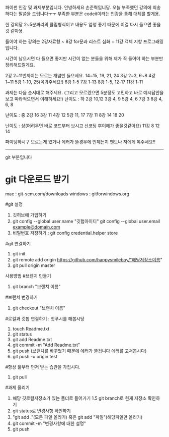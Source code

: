 파이썬 인강 및 과제부분입니다.
안녕하세요 손준혁입니당. 오늘 부족했던 강의에 죄송하다는 말씀을 드립니다ㅜㅜ
부족한 부분은 codeit이라는 인강을 통해 대체를 할게용.

한 강의당 2~5분짜리의 클립형식이고 내용도 엄청 좋기 때문에 이걸 다시 들으면 좋을것 같아용

들어야 하는 강의는 2강자료형 ~ 8강 for문과 리스트 심화 + 11강 객체 지향 프로그래밍입니다.

시간이 남으시면 다 들으면 좋지만 시간이 없는 분들을 위해 제가 꼭 들어야 하는 부분만 정리해드릴게요.

2강 2~11번까지는 모르는 개념만 들으세요. 14~15, 19, 21, 24
3강 2~3, 6~8
4강 1~11
5강 1-10, 25(꼭봐주세요!)
6강 1-5
7강 1-13
8강 1-5, 12-17
11강 1-11

과제는 다음 순서대로 해주세요.
(그리고 모르겠으면 5분정도 고민하고 바로 예시답안을 보고 따라적으면서 이해하세요!)
난이도 : 하
2강 10,12
3강 4, 9
5강 4, 6
7강 3
8강 4, 6, 8


난이도 : 중
2강 16
3강 11
4강 12
5강 11, 17
7강 11
8강 14 18 20

난이도 : 상(어려우면 바로 코드부터 보시고 선코딩 후이해가 좋을것같아요)
11강 8 12 14

파이팅하시구 모르는게 있거나 에러가 뜰경우에 언제든지 멘토나 저에게 톡주세요!!

----------------------------------------------------------------
git 부분입니다

# git 다운로드 받기
mac : git-scm.com/downloads
windows : gitforwindows.org

#git 설정
1. 깃허브에 가입하기
2. git config --global user.name "깃헙아이디"
   git config --global user.email example@domain.com
3. 비밀번호 저장하기 : git config credential.helper store 


#git 연결하기
1. git init
2. git remote add origin https://github.com/happysmileboy/"해당저장소이름"
3. git pull origin master


사용방법
#브렌치 만들기
1. git branch "브랜치 이름"

#브랜치 변경하기
1. git checkout "브랜치 이름"

#로컬과 깃헙 연결하기 : 첫푸시를 해봅시당
1. touch Readme.txt
2. git status
3. git add Readme.txt
4. git commit -m "Add Readme.txt"
5. git push (브랜치를 바꾸었기 때문에 에러가 뜰겁니다 에러를 고쳐봅시다)
6. git push -u origin test

#항상 풀부터 먼저 받는 습관을 가집시다.
1. git pull

#과제 올리기
1. 해당 깃로컬저장소가 있는 폴더로 들어가기
1.5 git branch로 현재 저장소 확인하기
2. git status로 변경사항 확인하기
3. "git add ."(모든 파일 올리기) 혹은 git add "파일"(해당파일만 올리기)
4. git commit -m "변경사항에 대한 설명"
5. git push
